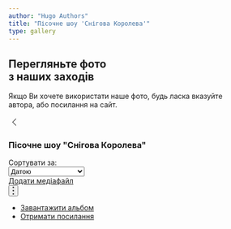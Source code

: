 ```yaml
---
author: "Hugo Authors"
title: "Пісочне шоу 'Снігова Королева'"
type: gallery
---
```


<div class='text-left mt-8 mx-auto container px-6 text-justify mb-20'>
    <h2 class='uppercase text-5xl text-red-600 font-bold py-4 mb-4'>
        Перегляньте фото <br> з наших заходів
    </h2>
    <p class='text-2xl text-gray-600 dark:text-white'>
        Якщо Ви хочете використати наше фото, будь ласка вказуйте <br> автора, або посилання на сайт.
    </p>
</div>


<div class='text-left mt-8 mx-auto container px-6 text-justify flex flex-col'>
<div class = 'flex flex-row items-baseline'>
<a href = '/uk/albums/'>
<svg viewBox="0 0 24 24" fill="currentColor" width="24" height="24" class="s2X7Ms" aria-hidden="true"><path fill="currentColor" d="M14.5 4.92893219L15.2071068 5.63603897 8.84243864 11.9992929 15.2071068 18.363961 14.5 19.0710678 7.42893219 12z" fill-rule="evenodd"></path></svg>
</a>
    <h3 class="text-4xl font-bold mb-20 ml-4 flex-1 grow">
        Пісочне шоу "Снігова Королева"
    </h3>
    <div class='flex-none justify-center align-sub font-bold text-gray-900 pt-4 dark:text-white'>
    <span class='inline-block '>Сортувати за:</span>
    </div>
    <div class="mb-3 mx-4 flex-none justify-center align-sub mt-2">
        <select class="form-select appearance-none block px-3 py-1.5 text-base font-normal text-gray-700 bg-white bg-clip-padding bg-no-repeat border border-solid border-gray-300 rounded transition ease-in-out m-0 focus:text-gray-700 focus:bg-white focus:border-blue-600 focus:outline-none" aria-label="Default select example">
        <option value = 'Датою' selected>Датою</option>
        <option value="Кількістю вподобань">Кількістю вподобань</option>
        <option value="Кількістю переглядів">Кількістю переглядів</option>
        </select>
  </div>
  <div class="flex-none justify-center mt-2">
  <a href="!#" class="px-6 py-4 bg-red-600 text-white font-bold text-xs leading-tight uppercase rounded shadow-md hover:bg-purple-700 hover:shadow-lg focus:bg-purple-700 focus:shadow-lg focus:outline-none focus:ring-0 active:bg-purple-800 active:shadow-lg transition duration-150 ease-in-out">
  Додати медіафайл
  </a>
  </div>
  <div class="flex-none relative">
      <button class="dropdown-switcher px-6 py-2.5 font-medium text-xs leading-tight uppercase rounded flex items-center" type="button">
        <svg viewBox="0 0 3 16" fill="currentColor" width="3" height="16" class="s1kkRD s38Uub" aria-hidden="true"><g fill="none" fill-rule="evenodd"><path d="M-1184-903H256v2123h-1440z"></path><path class="ma-dots" fill="currentColor" d="M1.444 9.5A1.5 1.5 0 1 1 3 8a1.528 1.528 0 0 1-1.556 1.5zm0-6.5A1.5 1.5 0 1 1 3 1.5 1.528 1.528 0 0 1 1.444 3zm.112 10A1.5 1.5 0 1 1 0 14.5 1.531 1.531 0 0 1 1.556 13z" opacity=".8"></path></g></svg>
      </button>
      <ul
        class="content-dropdown absolute right-0 top-12 flex-col gap-2 bg-gray-100 dark:bg-gray-900 dark:text-white z-10 hidden">
        <li>
          <a
            class="text-black py-2 px-4 font-normal block w-full whitespace-nowrap bg-transparent hover:bg-gray-200 focus:bg-gray-200"
            href="#"
            >Завантажити альбом</a
          >
        </li>
        <li>
          <a
            class="text-black	py-2 px-4 font-normal block w-full whitespace-nowrap bg-transparent hover:bg-gray-200 focus:bg-gray-200"
            href="#"
            >Отримати посилання</a
          >
        </li>
      </ul>
    </div>
</div>   
<div class='-mt-12 italic text-xl'>
</div> 
</div>
